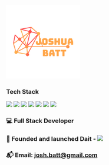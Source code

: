 
![Header](https://github.com/Josh-Batt/Josh-Batt/blob/main/Logo3.png "Header")

<!--
**Josh-Batt/Josh-Batt** is a ✨ _special_ ✨ repository because its `README.md` (this file) appears on your GitHub profile.

Here are some ideas to get you started:

- 🔭 I’m currently working on ...
- 🌱 I’m currently learning ...
- 👯 I’m looking to collaborate on ...
- 🤔 I’m looking for help with ...
- 💬 Ask me about ...
- 📫 How to reach me: ...
- 😄 Pronouns: ...
- ⚡ Fun fact: ...
-->

### Tech Stack

![](https://img.shields.io/badge/Flutter-2b83e2)     ![](https://img.shields.io/badge/Python-ffd700)     ![](https://img.shields.io/badge/JavaScript-00ff00)     ![](https://img.shields.io/badge/Firebase-ffa500)     ![](https://img.shields.io/badge/Adobe%20XD-800080)     ![](https://img.shields.io/badge/Docker-000080)     ![](https://img.shields.io/badge/Google%20Cloud%20Platform%20(GCP)-00ffff)

### 💻 Full Stack Developer

### 🚀 Founded and launched Dait - ![](https://dait.squarespace.com/)

### 📬 Email: josh.batt@gmail.com
